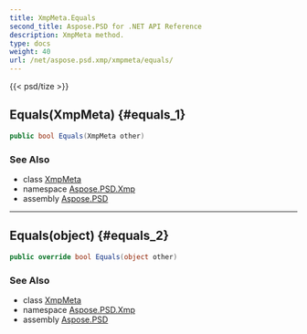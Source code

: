```yaml
---
title: XmpMeta.Equals
second_title: Aspose.PSD for .NET API Reference
description: XmpMeta method. 
type: docs
weight: 40
url: /net/aspose.psd.xmp/xmpmeta/equals/
---
```

{{< psd/tize >}}
## Equals(XmpMeta) {#equals_1}

```csharp
public bool Equals(XmpMeta other)
```

### See Also

* class [XmpMeta](../)
* namespace [Aspose.PSD.Xmp](../../xmpmeta/)
* assembly [Aspose.PSD](../../../)

---

## Equals(object) {#equals_2}

```csharp
public override bool Equals(object other)
```

### See Also

* class [XmpMeta](../)
* namespace [Aspose.PSD.Xmp](../../xmpmeta/)
* assembly [Aspose.PSD](../../../)


